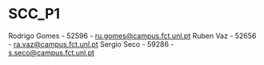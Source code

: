 # SCC_P1
Rodrigo Gomes - 52596 - ru.gomes@campus.fct.unl.pt
Ruben Vaz - 52656 - ra.vaz@campus.fct.unl.pt
Sergio Seco - 59286 - s.seco@campus.fct.unl.pt
